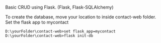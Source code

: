 Basic CRUD using Flask. (Flask, Flask-SQLAlchemy)


To create the database, move your location to inside contact-web folder. Set the flask app to mycontact
```
D:\yourFolder\contact-web>set flask_app=mycontact
D:\yourFolder\contact-web>flask init-db
```
